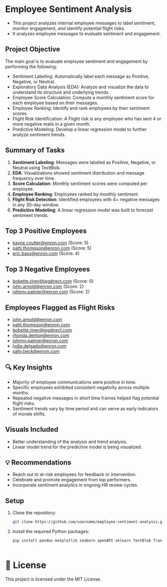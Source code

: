 
# Employee Sentiment Analysis

 - This project analyzes internal employee messages to label sentiment, monitor engagement, and identify potential flight risks.
 - It analyzes employee messages to evaluate sentiment and engagement.

##  Project Objective
The main goal is to evaluate employee sentiment and engagement by performing the following:
  - Sentiment Labeling: Automatically label each message as Positive, Negative, or Neutral.
  -  Exploratory Data Analysis (EDA): Analyze and visualize the data to understand its structure and underlying trends.
  - Employee Score Calculation: Compute a monthly sentiment score for each employee based on their messages.
  - Employee Ranking: Identify and rank employees by their sentiment scores.
  - Flight Risk Identification: A Flight risk is any employee who has sent 4 or more negative mails in a given month.
  -  Predictive Modeling: Develop a linear regression model to further analyze sentiment trends.


## Summary of Tasks

1. **Sentiment Labeling**: Messages were labeled as Positive, Negative, or Neutral using TextBlob.
2. **EDA**: Visualizations showed sentiment distribution and message frequency over time.
3. **Score Calculation**: Monthly sentiment scores were computed per employee.
4. **Employee Ranking**: Employees ranked by monthly sentiment.
5. **Flight Risk Detection**: Identified employees with 4+ negative messages in any 30-day window.
6. **Predictive Modeling**: A linear regression model was built to forecast sentiment trends.

## Top 3 Positive Employees
- kayne.coulter@enron.com (Score: 5)
- patti.thompson@enron.com (Score: 5)
- eric.bass@enron.com (Score: 4)

## Top 3 Negative Employees
- bobette.riner@ipgdirect.com (Score: 0)
- john.arnold@enron.com (Score: 2)
- johnny.palmer@enron.com (Score: 2)

## Employees Flagged as Flight Risks
- john.arnold@enron.com
- patti.thompson@enron.com
- bobette.riner@ipgdirect.com
- rhonda.denton@enron.com
- johnny.palmer@enron.com
- lydia.delgado@enron.com
- sally.beck@enron.com

## 🔍 Key Insights
- Majority of employee communications were positive in tone.
- Specific employees exhibited consistent negativity across multiple months.
- Repeated negative messages in short time frames helped flag potential flight risks.
- Sentiment trends vary by time period and can serve as early indicators of morale shifts.

## Visuals Included

 - Better understanding of the analysis and trend analysis.
 - Linear model trend for the predictive model is being visualized.

## 💡 Recommendations
- Reach out to at-risk employees for feedback or intervention.
- Celebrate and promote engagement from top performers.
- Incorporate sentiment analytics in ongoing HR review cycles.

## Setup
1. Clone the repository:
   ```bash
   git clone https://github.com/username/employee-sentiment-analysis.git

2. Install the required Python packages:
   ```bash
   pip install pandas matplotlib seaborn openAPI sklearn TextBlob Transformer
  
   ```
# 📄 License
This project is licensed under the MIT License.

